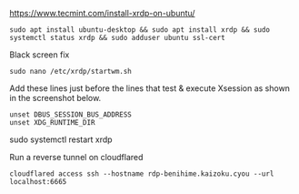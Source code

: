 https://www.tecmint.com/install-xrdp-on-ubuntu/

```
sudo apt install ubuntu-desktop && sudo apt install xrdp && sudo systemctl status xrdp && sudo adduser ubuntu ssl-cert
```
Black screen fix 
```
sudo nano /etc/xrdp/startwm.sh
```

Add these lines just before the lines that test & execute Xsession as shown in the screenshot below.
```
unset DBUS_SESSION_BUS_ADDRESS
unset XDG_RUNTIME_DIR
```
sudo systemctl restart xrdp


Run a reverse tunnel on cloudflared 
```
cloudflared access ssh --hostname rdp-benihime.kaizoku.cyou --url localhost:6665

```
